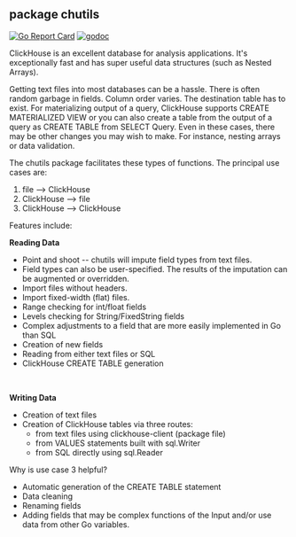 ## package chutils
[![Go Report Card](https://goreportcard.com/badge/github.com/invertedv/chutils)](https://goreportcard.com/report/github.com/invertedv/chutils)
[![godoc](https://img.shields.io/badge/go.dev-reference-007d9c?logo=go&logoColor=white)](https://pkg.go.dev/mod/github.com/invertedv/chutils?tab=overview)

ClickHouse is an excellent database for analysis applications.  It's exceptionally fast and has super useful
data structures (such as Nested Arrays).

Getting text files into most databases can be a hassle. There is often random garbage in fields.
Column order varies.  The destination table has to exist.  For materializing output of a query,
ClickHouse supports CREATE MATERIALIZED VIEW or you can also create a table from the output of a query
as CREATE TABLE from SELECT Query.  Even in these cases, there may be other changes you may wish to make.
For instance, nesting arrays or data validation.

The chutils package facilitates these types of functions. The principal use cases are:

1. file --> ClickHouse
2. ClickHouse --> file
3. ClickHouse --> ClickHouse


Features include:

**Reading Data**
- Point and shoot -- chutils will impute field types from text files.
- Field types can also be user-specified.  The results of the imputation can be augmented or overridden.
- Import files without headers.
- Import fixed-width (flat) files.
- Range checking for int/float fields
- Levels checking for String/FixedString fields
- Complex adjustments to a field that are more easily implemented in Go than SQL
- Creation of new fields
- Reading from either text files or SQL
- ClickHouse CREATE TABLE generation
<br>

**Writing Data**
- Creation of text files
- Creation of ClickHouse tables via three routes:
    - from text files using clickhouse-client (package file)
    - from VALUES statements built with sql.Writer
    - from SQL directly using sql.Reader

Why is use case 3 helpful?
- Automatic generation of the CREATE TABLE statement
- Data cleaning
- Renaming fields
- Adding fields that may be complex functions of the Input and/or use data from other Go variables.
